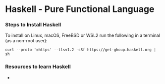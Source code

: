 # Haskell - Pure Functional Language

### Steps to Install Haskell

To install on Linux, macOS, FreeBSD or WSL2
run the following in a terminal (as a non-root user):

`curl --proto '=https' --tlsv1.2 -sSf https://get-ghcup.haskell.org | sh`

### Resources to learn Haskell

- 
